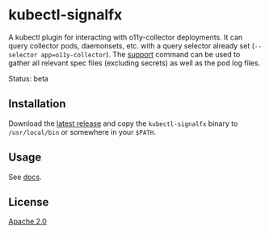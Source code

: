 # kubectl-signalfx

A kubectl plugin for interacting with o11y-collector deployments. It can query collector pods, daemonsets, etc. with a query selector already set (`--selector app=o11y-collector`). The [support](./docs/kubectl-signalfx_support.md) command can be used to gather all relevant spec files (excluding secrets) as well as the pod log files.

Status: beta

## Installation

Download the [latest release](https://github.com/signalfx/kubectl-signalfx/releases) and copy the `kubectl-signalfx` binary to `/usr/local/bin` or somewhere in your `$PATH`.

## Usage

See [docs](docs/kubectl-signalfx.md).

## License

[Apache 2.0](./LICENSE)
